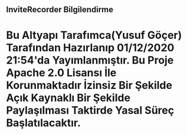## InviteRecorder Bilgilendirme
# Bu Altyapı Tarafımca(Yusuf Göçer) Tarafından Hazırlanıp 01/12/2020 21:54'da Yayımlanmıştır. Bu Proje Apache 2.0 Lisansı İle Korunmaktadır İzinsiz Bir Şekilde Açık Kaynaklı Bir Şekilde Paylaşılması Taktirde Yasal Süreç Başlatılacaktır.
